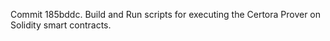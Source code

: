 Commit 185bddc.                    Build and Run scripts for executing the Certora Prover on Solidity smart contracts.